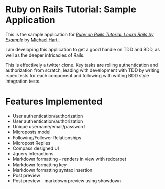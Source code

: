 # Ruby on Rails Tutorial: Sample Application #

This is the sample application for [*Ruby on Rails Tutorial: Learn Rails by Example*](http://railstutorial.org/) by [Michael Hartl](http://michaelhartl.com/).

I am developing this application to get a good handle on TDD and BDD, as well as the deeper intricacies of Rails.

This is effectively a twitter clone.  Key tasks are  rolling authentication and authorization from scratch, leading with development with TDD by writing rspec tests for each component and following with writing BDD style integration tests.

# Features Implemented #

* User authentication/authorization
* User authentication/authorization 
* Unique username/email/password
* Microposts model
* Following/Follower Relationships
* Micropost Replies
* Compass designed UI
* Jquery interactions
* Markdown formatting - renders in view with redcarpet
* Markdown formatting key
* Markdown formatting syntax insertion
* Post preview
* Post preview - markdown preview using showdown
